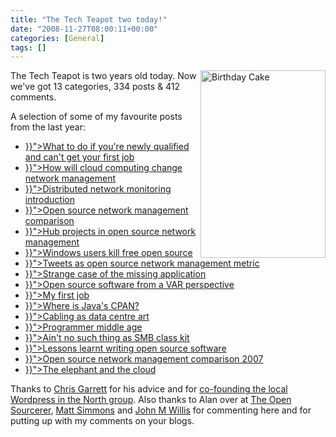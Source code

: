 ```yaml
---
title: "The Tech Teapot two today!"
date: "2008-11-27T08:00:11+00:00"
categories: [General]
tags: []
---
```


<img class="alignright size-medium wp-image-943" title="Birthday Cake" src="/images/uploads/2008/10/istock_000007188544xsmall.jpg" alt="Birthday Cake" width="200" height="300" align="right" />

The Tech Teapot is two years old today. Now we've got 13 categories, 334 posts &amp; 412 comments.

A selection of some of my favourite posts from the last year:
<ul>
	<li> <a title="Permanent Link to What to do if you're newly qualified and can't get your first job" rel="bookmark" href="{{< ref "posts/what-to-do-if-youre-newly-qualified-and-cant-get-your-first-job.md" >}}">What to do if you're newly qualified and can't get your first job</a></li>
	<li><a title="Permanent Link to How will cloud computing change network management" rel="bookmark" href="{{< ref "posts/how-will-cloud-computing-change-network-management.md" >}}">How will cloud computing change network management</a></li>
	<li> <a title="Permanent Link to Distributed network monitoring introduction" rel="bookmark" href="{{< ref "posts/distributed-network-monitoring-introduction.md" >}}">Distributed network monitoring introduction</a></li>
	<li> <a title="Permanent Link to Open source network management comparison: Introduction" rel="bookmark" href="{{< ref "posts/open-source-network-management-comparison-introduction.md" >}}">Open source network management comparison</a></li>
	<li> <a title="Permanent Link to Hub projects in open source network management" rel="bookmark" href="{{< ref "posts/hub-projects-in-open-source-network-management.md" >}}">Hub projects in open source network management</a></li>
	<li> <a title="Permanent Link to Windows users kill free open source" rel="bookmark" href="{{< ref "posts/windows-users-kill-free-open-source.md" >}}">Windows users kill free open source</a></li>
	<li> <a title="Permanent Link to Tweets as open source network management metric" rel="bookmark" href="{{< ref "posts/tweets-as-open-source-network-management-metric.md" >}}">Tweets as open source network management metric</a></li>
	<li> <a title="Permanent Link to Strange case of the missing application" rel="bookmark" href="{{< ref "posts/strange-case-of-the-missing-application.md" >}}">Strange case of the missing application</a></li>
	<li> <a title="Permanent Link to Open source software from a VAR perspective" rel="bookmark" href="{{< ref "posts/open-source-software-from-a-var-perspective.md" >}}">Open source software from a VAR perspective</a></li>
	<li> <a title="Permanent Link to My first job" rel="bookmark" href="{{< ref "posts/my-first-job.md" >}}">My first job</a></li>
	<li> <a title="Permanent Link to Where is Java's CPAN?" rel="bookmark" href="{{< ref "posts/where-is-javas-cpan.md" >}}">Where is Java's CPAN?</a></li>
	<li> <a title="Permanent Link to Cabling as data centre art" rel="bookmark" href="{{< ref "posts/cabling-as-data-centre-art.md" >}}">Cabling as data centre art</a></li>
	<li> <a title="Permanent Link to Programmer middle age" rel="bookmark" href="{{< ref "posts/programmer-middle-age.md" >}}">Programmer middle age</a></li>
	<li> <a title="Permanent Link to Ain't no such thing as SMB class kit" rel="bookmark" href="{{< ref "posts/aint-no-such-thing-as-smb-class-kit.md" >}}">Ain't no such thing as SMB class kit</a></li>
	<li> <a title="Permanent Link to Lessons learnt writing open source software" rel="bookmark" href="{{< ref "posts/lessons-learnt-writing-open-source-software.md" >}}">Lessons learnt writing open source software</a></li>
	<li> <a title="Permanent Link to Open source network management comparison 2007" rel="bookmark" href="{{< ref "posts/open-source-network-management-comparison-2007.md" >}}">Open source network management comparison 2007</a></li>
	<li> <a title="Permanent Link to The elephant and the cloud" rel="bookmark" href="{{< ref "posts/the-elephant-and-the-cloud.md" >}}">The elephant and the cloud</a></li>
</ul>
Thanks to <a href="http://www.chrisg.com/">Chris Garrett</a> for his advice and for <a href="http://wiki.wordcampuk.tonyscott.org.uk/WordPress_UK_North">co-founding the local Wordpress in the North group</a>. Also thanks to Alan over at <a href="http://www.theopensourcerer.com/">The Open Sourcerer</a>, <a href="http://standalone-sysadmin.blogspot.com/">Matt Simmons</a> and <a href="http://www.johnmwillis.com/">John M Willis</a> for commenting here and for putting up with my comments on your blogs.
